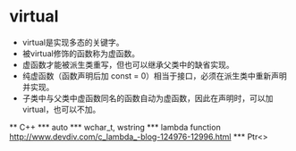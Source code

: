 
virtual
==============================

- virtual是实现多态的关键字。
- 被virtual修饰的函数称为虚函数。
- 虚函数才能被派生类重写，但也可以继承父类中的缺省实现。
- 纯虚函数（函数声明后加 const = 0）相当于接口，必须在派生类中重新声明并实现。
- 子类中与父类中虚函数同名的函数自动为虚函数，因此在声明时，可以加
  virtual，也可以不加。

** C++
*** auto
*** wchar_t, wstring
*** lambda function
http://www.devdiv.com/c_lambda_-blog-124976-12996.html
*** Ptr<>
